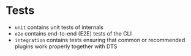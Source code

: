 # Tests

- `unit` contains unit tests of internals
- `e2e` contains end-to-end (E2E) tests of the CLI
- `integration` contains tests ensuring that common or recommended plugins work properly together with DTS
